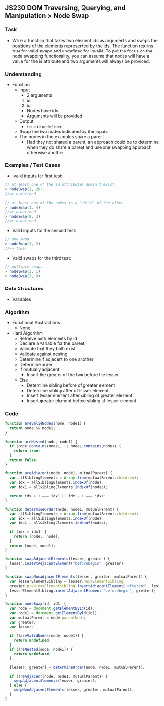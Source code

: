 ## JS230 DOM Traversing, Querying, and Manipulation > Node Swap

### Task
- Write a function that takes two element ids as arguments and swaps the positions of the elements represented by the ids. The function returns true for valid swaps and undefined for invalid. To put the focus on the node swapping functionality, you can assume that nodes will have a value for the id attribute and two arguments will always be provided.

### Understanding
- Function
  + Input
    * 2 arguments
    1. id
    2. id
    * Nodes have ids
    * Arguments will be provided
  + Output
    * `true` or `undefined`
  + Swap the two nodes indicated by the inputs
  + The nodes in the examples share a parent
    * Had they not shared a parent, an approach could be to determine when they do share a parent and use one swapping approach otherwise another

### Examples / Test Cases
- Ivalid inputs for first test:
```js
// at least one of the id attributes doesn't exist
> nodeSwap(1, 20);
//=> undefined

// at least one of the nodes is a "child" of the other
> nodeSwap(1, 4);
//=> undefined
> nodeSwap(9, 3);
//=> undefined
```
- Valid inputs for the second test:
```js
// one swap
> nodeSwap(1, 2);
//=> true
```
- Valid swaps for the third test:
```js
// multiple swaps
> nodeSwap(3, 1);
> nodeSwap(7, 9);
```

### Data Structures
- Variables

### Algorithm
- Functional Abstractions
  + None
- Hard Algorithm
  + Retrieve both elements by id
  + Declare a variable for the parent;
  + Validate that they both exist
  + Validate against nesting
  + Determine if adjacent to one another
  + Determine order
  + If mutually adjacent
    * Insert the greater of the two before the lesser
  + Else
    * Determine sibling before of greater element
    * Determine sibling after of lesser element
    * Insert lesser element after sibling of greater element
    * Insert greater element before sibling of lesser element

### Code
```js
function areValidNodes(node, node1) {
  return node && node1;
}

function areNested(node, node1) {
  if (node.contains(node1) || node1.contains(node)) {
    return true;
  }
  return false;
}

function areAdjacent(node, node1, mutualParent) {
  var allSiblingElements = Array.from(mutualParent.children);
  var idx = allSiblingElements.indexOf(node);
  var idx1 = allSiblingElements.indexOf(node1);

  return idx + 1 === idx1 || idx - 1 === idx1;
}

function determineOrder(node, node1, mutualParent) {
  var allSiblingElements = Array.from(mutualParent.children);
  var idx = allSiblingElements.indexOf(node);
  var idx1 = allSiblingElements.indexOf(node1);

  if (idx > idx1) {
    return [node1, node];
  }
  return [node, node1];
}

function swapAdjacentElements(lesser, greater) {
  lesser.insertAdjacentElement("beforebegin", greater);
}

function swapNonAdjacentElements(lesser, greater, mutualParent) {
  var lesserElementSibling = lesser.nextElementSibling;
  greater.previousElementSibling.insertAdjacentElement('afterend', lesser);
  lesserElementSibling.insertAdjacentElement('beforebegin', greater);
}

function nodeSwap(id, id1) {
  var node = document.getElementById(id);
  var node1 = document.getElementById(id1);
  var mutualParent = node.parentNode;
  var greater;
  var lesser;

  if (!areValidNodes(node, node1)) {
    return undefined;
  }
  if (areNested(node, node1)) {
    return undefined;
  }

  [lesser, greater] = determineOrder(node, node1, mutualParent);

  if (areAdjacent(node, node1, mutualParent)) {
    swapAdjacentElements(lesser, greater);
  } else {
    swapNonAdjacentElements(lesser, greater, mutualParent);
  }
}
```
